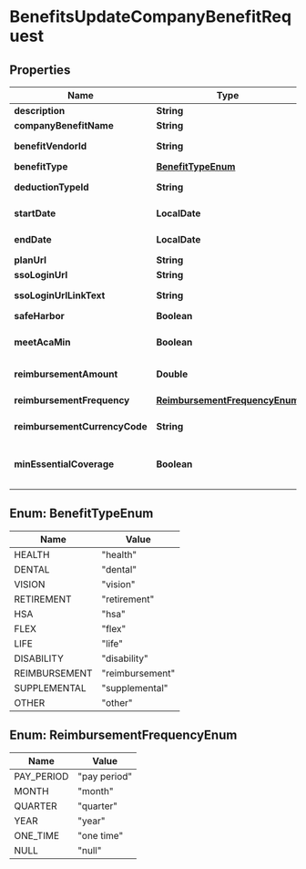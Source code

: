 

# BenefitsUpdateCompanyBenefitRequest


## Properties

| Name | Type | Description | Notes |
|------------ | ------------- | ------------- | -------------|
|**description** | **String** | Description |  [optional] |
|**companyBenefitName** | **String** | Name |  |
|**benefitVendorId** | **String** | Benefit vendor ID |  [optional] |
|**benefitType** | [**BenefitTypeEnum**](#BenefitTypeEnum) | Benefit type |  |
|**deductionTypeId** | **String** | Deduction type ID |  [optional] |
|**startDate** | **LocalDate** | Benefit start date |  |
|**endDate** | **LocalDate** | Benefit end date |  [optional] |
|**planUrl** | **String** | Plan url |  [optional] |
|**ssoLoginUrl** | **String** | SSO login url |  [optional] |
|**ssoLoginUrlLinkText** | **String** | SSO login link text |  [optional] |
|**safeHarbor** | **Boolean** | Is a safe harbor |  [optional] |
|**meetAcaMin** | **Boolean** | Meets ACA minimum requirements |  [optional] |
|**reimbursementAmount** | **Double** | Reimbursement amount |  [optional] |
|**reimbursementFrequency** | [**ReimbursementFrequencyEnum**](#ReimbursementFrequencyEnum) | Reimbursement frequency |  [optional] |
|**reimbursementCurrencyCode** | **String** | Reimbursement currency code |  [optional] |
|**minEssentialCoverage** | **Boolean** | Provides minimum essential coverage |  [optional] |



## Enum: BenefitTypeEnum

| Name | Value |
|---- | -----|
| HEALTH | &quot;health&quot; |
| DENTAL | &quot;dental&quot; |
| VISION | &quot;vision&quot; |
| RETIREMENT | &quot;retirement&quot; |
| HSA | &quot;hsa&quot; |
| FLEX | &quot;flex&quot; |
| LIFE | &quot;life&quot; |
| DISABILITY | &quot;disability&quot; |
| REIMBURSEMENT | &quot;reimbursement&quot; |
| SUPPLEMENTAL | &quot;supplemental&quot; |
| OTHER | &quot;other&quot; |



## Enum: ReimbursementFrequencyEnum

| Name | Value |
|---- | -----|
| PAY_PERIOD | &quot;pay period&quot; |
| MONTH | &quot;month&quot; |
| QUARTER | &quot;quarter&quot; |
| YEAR | &quot;year&quot; |
| ONE_TIME | &quot;one time&quot; |
| NULL | &quot;null&quot; |



